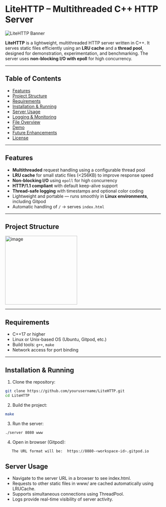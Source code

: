 # LiteHTTP – Multithreaded C++ HTTP Server

![LiteHTTP Banner](https://img.shields.io/badge/LiteHTTP-C++-blue?style=flat-square)

**LiteHTTP** is a lightweight, multithreaded HTTP server written in C++. It serves static files efficiently using an **LRU cache** and a **thread pool**, designed for demonstration, experimentation, and benchmarking. The server uses **non-blocking I/O with epoll** for high concurrency.

---

## Table of Contents

- [Features](#features)  
- [Project Structure](#project-structure)  
- [Requirements](#requirements)  
- [Installation & Running](#installation--running)  
- [Server Usage](#server-usage)  
- [Logging & Monitoring](#logging--monitoring)  
- [File Overview](#file-overview)  
- [Demo](#demo)  
- [Future Enhancements](#future-enhancements)  
- [License](#license)  

---

## Features

-  **Multithreaded** request handling using a configurable thread pool  
-  **LRU cache** for small static files (<256KB) to improve response speed  
-  **Non-blocking I/O** using `epoll` for high concurrency  
-  **HTTP/1.1 compliant** with default keep-alive support  
-  **Thread-safe logging** with timestamps and optional color coding  
-  Lightweight and portable — runs smoothly in **Linux environments**, including Gitpod  
-  Automatic handling of `/` → serves `index.html`  

---

## Project Structure
<img width="233" height="223" alt="image" src="https://github.com/user-attachments/assets/d7bf219a-0def-4d2b-8999-ee4991cba0c9" />


---

## Requirements

- C++17 or higher  
- Linux or Unix-based OS (Ubuntu, Gitpod, etc.)  
- Build tools: `g++`, `make`  
- Network access for port binding  

---

## Installation & Running

1. Clone the repository:

```bash
git clone https://github.com/yourusername/LiteHTTP.git
cd LiteHTTP
```

2. Build the project:
```bash
make
```

3. Run the server:
```bash
./server 8080 www
```

4. Open in browser (Gitpod):
```bash
   The URL format will be:  https://8080-<workspace-id>.gitpod.io
```

## Server Usage
- Navigate to the server URL in a browser to see index.html.
- Requests to other static files in www/ are cached automatically using LRUCache.
- Supports simultaneous connections using ThreadPool.
- Logs provide real-time visibility of server activity.







